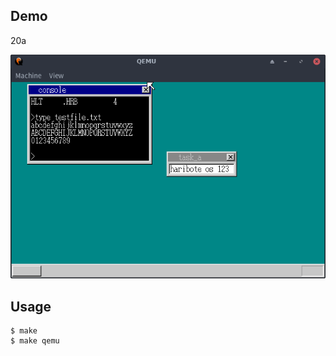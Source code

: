 ## Demo

20a

![template](https://github.com/watermelon892/OSPractice/blob/master/20_API/pic/20a.png)

## Usage

```
$ make
$ make qemu
```
